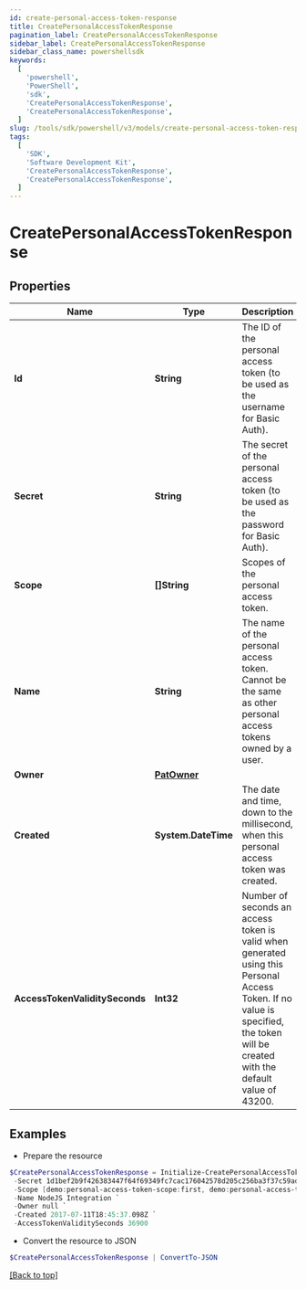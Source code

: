 ```yaml
---
id: create-personal-access-token-response
title: CreatePersonalAccessTokenResponse
pagination_label: CreatePersonalAccessTokenResponse
sidebar_label: CreatePersonalAccessTokenResponse
sidebar_class_name: powershellsdk
keywords:
  [
    'powershell',
    'PowerShell',
    'sdk',
    'CreatePersonalAccessTokenResponse',
    'CreatePersonalAccessTokenResponse',
  ]
slug: /tools/sdk/powershell/v3/models/create-personal-access-token-response
tags:
  [
    'SDK',
    'Software Development Kit',
    'CreatePersonalAccessTokenResponse',
    'CreatePersonalAccessTokenResponse',
  ]
---
```


# CreatePersonalAccessTokenResponse

## Properties

| Name | Type | Description | Notes |
| --- | --- | --- | --- |
| **Id** | **String** | The ID of the personal access token (to be used as the username for Basic Auth). | [required] |
| **Secret** | **String** | The secret of the personal access token (to be used as the password for Basic Auth). | [required] |
| **Scope** | **[]String** | Scopes of the personal access token. | [required] |
| **Name** | **String** | The name of the personal access token. Cannot be the same as other personal access tokens owned by a user. | [required] |
| **Owner** | [**PatOwner**](pat-owner) |  | [required] |
| **Created** | **System.DateTime** | The date and time, down to the millisecond, when this personal access token was created. | [required] |
| **AccessTokenValiditySeconds** | **Int32** | Number of seconds an access token is valid when generated using this Personal Access Token. If no value is specified, the token will be created with the default value of 43200. | [required] |

## Examples

- Prepare the resource

```powershell
$CreatePersonalAccessTokenResponse = Initialize-CreatePersonalAccessTokenResponse  -Id 86f1dc6fe8f54414950454cbb11278fa `
 -Secret 1d1bef2b9f426383447f64f69349fc7cac176042578d205c256ba3f37c59adb9 `
 -Scope [demo:personal-access-token-scope:first, demo:personal-access-token-scope:second] `
 -Name NodeJS Integration `
 -Owner null `
 -Created 2017-07-11T18:45:37.098Z `
 -AccessTokenValiditySeconds 36900
```

- Convert the resource to JSON

```powershell
$CreatePersonalAccessTokenResponse | ConvertTo-JSON
```

[[Back to top]](#)
